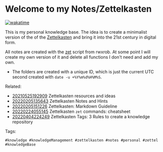 # Welcome to my Notes/Zettelkasten

[![wakatime](https://wakatime.com/badge/user/173067c8-7ded-4cfb-8605-b3032659c00c/project/57527f27-dd9d-4d9d-bd7b-77c2798035bd.svg)](https://wakatime.com/badge/user/173067c8-7ded-4cfb-8605-b3032659c00c/project/57527f27-dd9d-4d9d-bd7b-77c2798035bd)

This is my personal knowledge base. The idea is to create a minimalist version
of the of the [Zettelkasten] and bring it into the 21st century in digital form.

All notes are created with the [zet] script from rwxrob. At some point I will
create my own version of it and delete all functions I don't need and add my own.

* The folders are created with a unique ID, which is just the current UTC second 
created with `date -u +%Y%m%d%H%M%S`.

[zet]: <https://github.com/rwxrob/cmd-zet>
[Zettelkasten]: <https://luhmann.surge.sh/>

Related:

* [20210525192909](/20210525192909/) Zettelkasten resources and ideas
* [20220205135643](/20220205135643/) Zettelkasten Notes and Hints
* [20220205151226](/20220205151226/) Zettelkasten: Markdown Guideline
* [20220224055145](/20220224055145/) Zettelkasten `zet` commands: cheatsheet
* [20220404224249](/20220404224249/) Zettelkasten Tags: 3 Rules to create a knowledge repository

Tags:

    #knowledge #knowledgeManagement #zettelkasten #notes #personal #zettel #knowledgeBase
